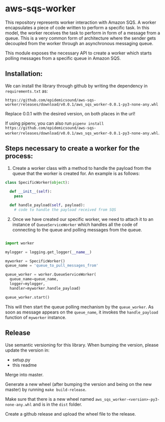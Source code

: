 # aws-sqs-worker
This repository represents worker interaction with Amazon SQS. A worker encapsulates a piece of code written to perform a specific task. In this model, the worker receives the task to perform in form of a message from a queue. This is a very common form of architecture where the sender gets decoupled from the worker through an asynchronous messaging queue.

This module exposes the necessary API to create a worker which starts polling messages from a specific queue in Amazon SQS.

## Installation:
We can install the library through github by writing the dependency in `requirements.txt` as:

```
https://github.com/epidemicsound/aws-sqs-worker/releases/download/v0.0.1/aws_sqs_worker-0.0.1-py3-none-any.whl
```

Replace 0.0.1 with the desired version, on both places in the url!

If using pipenv, you can also run `pipenv install https://github.com/epidemicsound/aws-sqs-worker/releases/download/v0.0.1/aws_sqs_worker-0.0.1-py3-none-any.whl`.

## Steps necessary to create a worker for the process:

1. Create a worker class with a method to handle the payload from the queue that the worker is created for. An example is as follows:

```python
class SpecificWorker(object):
  
  def __init__(self):
    pass

  def handle_payload(self, payload):
    # code to handle the payload received from SQS

```

2. Once we have created our specific worker, we need to attach it to an instance of `QueueServiceWorker` which handles all the code of connecting to the queue and polling messages from the queue.

```python

import worker

mylogger = logging.get_logger(__name__)

myworker = SpecificWorker()
queue_name = 'queue_to_pull_messages_from'

queue_worker = worker.QueueServiceWorker(
  queue_name=queue_name,
  logger=mylogger,
  handler=myworker.handle_payload)

queue_worker.start()
```

This will then start the queue polling mechanism by the `queue_worker`. As soon as message appears on the `queue_name`, it invokes the `handle_payload` function of `myworker` instance.

## Release

Use semantic versioning for this library. When bumping the version, please update the version in:

* setup.py
* this readme

Merge into master.

Generate a new wheel (after bumping the version and being on the new master) by running `make build-release`.

Make sure that there is a new wheel named `aws_sqs_worker-<version>-py3-none-any.whl` and is in the `dist` folder.

Create a github release and upload the wheel file to the release.